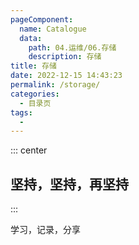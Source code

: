 ```yaml
---
pageComponent:
  name: Catalogue
  data:
    path: 04.运维/06.存储
    description: 存储
title: 存储
date: 2022-12-15 14:43:23
permalink: /storage/
categories:
  - 目录页
tags:
  - 
---
```


::: center

## 坚持，坚持，再坚持

:::

学习，记录，分享
